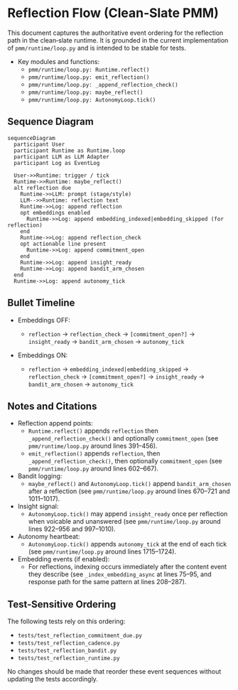 # Reflection Flow (Clean‑Slate PMM)

This document captures the authoritative event ordering for the reflection path in the clean‑slate runtime. It is grounded in the current implementation of `pmm/runtime/loop.py` and is intended to be stable for tests.

- Key modules and functions:
  - `pmm/runtime/loop.py: Runtime.reflect()`
  - `pmm/runtime/loop.py: emit_reflection()`
  - `pmm/runtime/loop.py: _append_reflection_check()`
  - `pmm/runtime/loop.py: maybe_reflect()`
  - `pmm/runtime/loop.py: AutonomyLoop.tick()`

## Sequence Diagram

```mermaid
sequenceDiagram
  participant User
  participant Runtime as Runtime.loop
  participant LLM as LLM Adapter
  participant Log as EventLog

  User->>Runtime: trigger / tick
  Runtime->>Runtime: maybe_reflect()
  alt reflection due
    Runtime->>LLM: prompt (stage/style)
    LLM-->>Runtime: reflection text
    Runtime->>Log: append reflection
    opt embeddings enabled
      Runtime->>Log: append embedding_indexed|embedding_skipped (for reflection)
    end
    Runtime->>Log: append reflection_check
    opt actionable line present
      Runtime->>Log: append commitment_open
    end
    Runtime->>Log: append insight_ready
    Runtime->>Log: append bandit_arm_chosen
  end
  Runtime->>Log: append autonomy_tick
```

## Bullet Timeline

- Embeddings OFF:
  - `reflection` → `reflection_check` → `[commitment_open?]` → `insight_ready` → `bandit_arm_chosen` → `autonomy_tick`

- Embeddings ON:
  - `reflection` → `embedding_indexed|embedding_skipped` → `reflection_check` → `[commitment_open?]` → `insight_ready` → `bandit_arm_chosen` → `autonomy_tick`

## Notes and Citations

- Reflection append points:
  - `Runtime.reflect()` appends `reflection` then `_append_reflection_check()` and optionally `commitment_open` (see `pmm/runtime/loop.py` around lines 391–456).
  - `emit_reflection()` appends `reflection`, then `_append_reflection_check()`, then optionally `commitment_open` (see `pmm/runtime/loop.py` around lines 602–667).
- Bandit logging:
  - `maybe_reflect()` and `AutonomyLoop.tick()` append `bandit_arm_chosen` after a reflection (see `pmm/runtime/loop.py` around lines 670–721 and 1011–1017).
- Insight signal:
  - `AutonomyLoop.tick()` may append `insight_ready` once per reflection when voicable and unanswered (see `pmm/runtime/loop.py` around lines 922–956 and 997–1010).
- Autonomy heartbeat:
  - `AutonomyLoop.tick()` appends `autonomy_tick` at the end of each tick (see `pmm/runtime/loop.py` around lines 1715–1724).
- Embedding events (if enabled):
  - For reflections, indexing occurs immediately after the content event they describe (see `_index_embedding_async` at lines 75–95, and response path for the same pattern at lines 208–287).

## Test‑Sensitive Ordering

The following tests rely on this ordering:
- `tests/test_reflection_commitment_due.py`
- `tests/test_reflection_cadence.py`
- `tests/test_reflection_bandit.py`
- `tests/test_reflection_runtime.py`

No changes should be made that reorder these event sequences without updating the tests accordingly.
